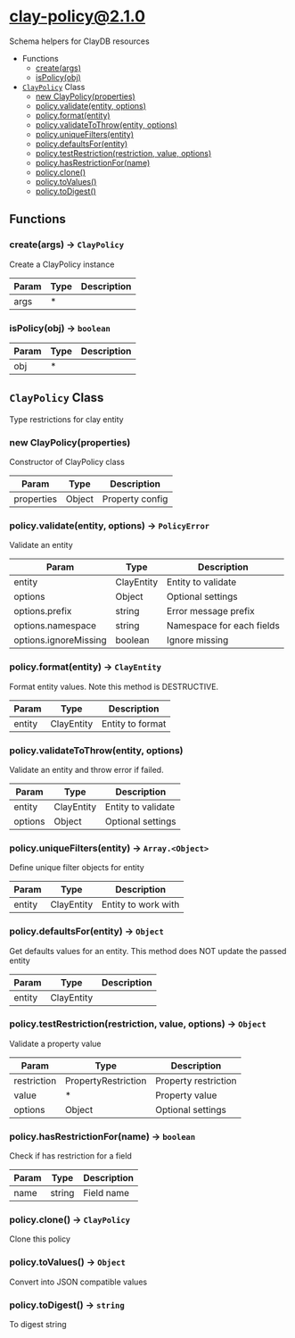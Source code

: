 # clay-policy@2.1.0

Schema helpers for ClayDB resources

+ Functions
  + [create(args)](#clay-policy-function-create)
  + [isPolicy(obj)](#clay-policy-function-is-policy)
+ [`ClayPolicy`](#clay-policy-class) Class
  + [new ClayPolicy(properties)](#clay-policy-class-clay-policy-constructor)
  + [policy.validate(entity, options)](#clay-policy-class-clay-policy-validate)
  + [policy.format(entity)](#clay-policy-class-clay-policy-format)
  + [policy.validateToThrow(entity, options)](#clay-policy-class-clay-policy-validateToThrow)
  + [policy.uniqueFilters(entity)](#clay-policy-class-clay-policy-uniqueFilters)
  + [policy.defaultsFor(entity)](#clay-policy-class-clay-policy-defaultsFor)
  + [policy.testRestriction(restriction, value, options)](#clay-policy-class-clay-policy-testRestriction)
  + [policy.hasRestrictionFor(name)](#clay-policy-class-clay-policy-hasRestrictionFor)
  + [policy.clone()](#clay-policy-class-clay-policy-clone)
  + [policy.toValues()](#clay-policy-class-clay-policy-toValues)
  + [policy.toDigest()](#clay-policy-class-clay-policy-toDigest)

## Functions

<a class='md-heading-link' name="clay-policy-function-create" ></a>

### create(args) -> `ClayPolicy`

Create a ClayPolicy instance

| Param | Type | Description |
| ----- | --- | -------- |
| args | * |  |

<a class='md-heading-link' name="clay-policy-function-is-policy" ></a>

### isPolicy(obj) -> `boolean`



| Param | Type | Description |
| ----- | --- | -------- |
| obj | * |  |



<a class='md-heading-link' name="clay-policy-class"></a>

## `ClayPolicy` Class

Type restrictions for clay entity




<a class='md-heading-link' name="clay-policy-class-clay-policy-constructor" ></a>

### new ClayPolicy(properties)

Constructor of ClayPolicy class

| Param | Type | Description |
| ----- | --- | -------- |
| properties | Object | Property config |


<a class='md-heading-link' name="clay-policy-class-clay-policy-validate" ></a>

### policy.validate(entity, options) -> `PolicyError`

Validate an entity

| Param | Type | Description |
| ----- | --- | -------- |
| entity | ClayEntity | Entity to validate |
| options | Object | Optional settings |
| options.prefix | string | Error message prefix |
| options.namespace | string | Namespace for each fields |
| options.ignoreMissing | boolean | Ignore missing |


<a class='md-heading-link' name="clay-policy-class-clay-policy-format" ></a>

### policy.format(entity) -> `ClayEntity`

Format entity values. Note this method is DESTRUCTIVE.

| Param | Type | Description |
| ----- | --- | -------- |
| entity | ClayEntity | Entity to format |


<a class='md-heading-link' name="clay-policy-class-clay-policy-validateToThrow" ></a>

### policy.validateToThrow(entity, options)

Validate an entity and throw error if failed.

| Param | Type | Description |
| ----- | --- | -------- |
| entity | ClayEntity | Entity to validate |
| options | Object | Optional settings |


<a class='md-heading-link' name="clay-policy-class-clay-policy-uniqueFilters" ></a>

### policy.uniqueFilters(entity) -> `Array.<Object>`

Define unique filter objects for entity

| Param | Type | Description |
| ----- | --- | -------- |
| entity | ClayEntity | Entity to work with |


<a class='md-heading-link' name="clay-policy-class-clay-policy-defaultsFor" ></a>

### policy.defaultsFor(entity) -> `Object`

Get defaults values for an entity. This method does NOT update the passed entity

| Param | Type | Description |
| ----- | --- | -------- |
| entity | ClayEntity |  |


<a class='md-heading-link' name="clay-policy-class-clay-policy-testRestriction" ></a>

### policy.testRestriction(restriction, value, options) -> `Object`

Validate a property value

| Param | Type | Description |
| ----- | --- | -------- |
| restriction | PropertyRestriction | Property restriction |
| value | * | Property value |
| options | Object | Optional settings |


<a class='md-heading-link' name="clay-policy-class-clay-policy-hasRestrictionFor" ></a>

### policy.hasRestrictionFor(name) -> `boolean`

Check if has restriction for a field

| Param | Type | Description |
| ----- | --- | -------- |
| name | string | Field name |


<a class='md-heading-link' name="clay-policy-class-clay-policy-clone" ></a>

### policy.clone() -> `ClayPolicy`

Clone this policy

<a class='md-heading-link' name="clay-policy-class-clay-policy-toValues" ></a>

### policy.toValues() -> `Object`

Convert into JSON compatible values

<a class='md-heading-link' name="clay-policy-class-clay-policy-toDigest" ></a>

### policy.toDigest() -> `string`

To digest string



